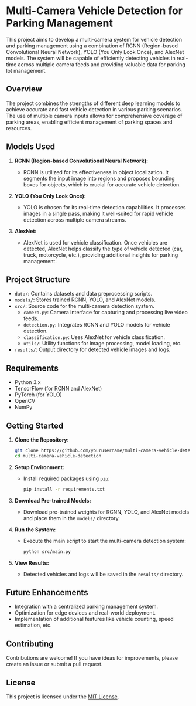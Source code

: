 # Multi-Camera Vehicle Detection for Parking Management

This project aims to develop a multi-camera system for vehicle detection and parking management using a combination of RCNN (Region-based Convolutional Neural Network), YOLO (You Only Look Once), and AlexNet models. The system will be capable of efficiently detecting vehicles in real-time across multiple camera feeds and providing valuable data for parking lot management.

## Overview

The project combines the strengths of different deep learning models to achieve accurate and fast vehicle detection in various parking scenarios. The use of multiple camera inputs allows for comprehensive coverage of parking areas, enabling efficient management of parking spaces and resources.

## Models Used

1. **RCNN (Region-based Convolutional Neural Network):**
   - RCNN is utilized for its effectiveness in object localization. It segments the input image into regions and proposes bounding boxes for objects, which is crucial for accurate vehicle detection.

2. **YOLO (You Only Look Once):**
   - YOLO is chosen for its real-time detection capabilities. It processes images in a single pass, making it well-suited for rapid vehicle detection across multiple camera streams.

3. **AlexNet:**
   - AlexNet is used for vehicle classification. Once vehicles are detected, AlexNet helps classify the type of vehicle detected (car, truck, motorcycle, etc.), providing additional insights for parking management.

## Project Structure

- `data/`: Contains datasets and data preprocessing scripts.
- `models/`: Stores trained RCNN, YOLO, and AlexNet models.
- `src/`: Source code for the multi-camera detection system.
  - `camera.py`: Camera interface for capturing and processing live video feeds.
  - `detection.py`: Integrates RCNN and YOLO models for vehicle detection.
  - `classification.py`: Uses AlexNet for vehicle classification.
  - `utils/`: Utility functions for image processing, model loading, etc.
- `results/`: Output directory for detected vehicle images and logs.

## Requirements

- Python 3.x
- TensorFlow (for RCNN and AlexNet)
- PyTorch (for YOLO)
- OpenCV
- NumPy

## Getting Started

1. **Clone the Repository:**
   ```bash
   git clone https://github.com/yourusername/multi-camera-vehicle-detection.git
   cd multi-camera-vehicle-detection
   ```

2. **Setup Environment:**
   - Install required packages using `pip`:
     ```bash
     pip install -r requirements.txt
     ```

3. **Download Pre-trained Models:**
   - Download pre-trained weights for RCNN, YOLO, and AlexNet models and place them in the `models/` directory.

4. **Run the System:**
   - Execute the main script to start the multi-camera detection system:
     ```bash
     python src/main.py
     ```

5. **View Results:**
   - Detected vehicles and logs will be saved in the `results/` directory.

## Future Enhancements

- Integration with a centralized parking management system.
- Optimization for edge devices and real-world deployment.
- Implementation of additional features like vehicle counting, speed estimation, etc.

## Contributing

Contributions are welcome! If you have ideas for improvements, please create an issue or submit a pull request.

## License

This project is licensed under the [MIT License](LICENSE).
